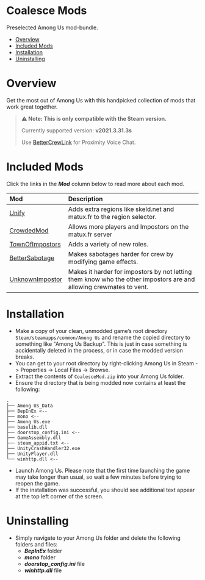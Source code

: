 # Coalesce Mods

Preselected Among Us mod-bundle.

* [Overview](#Overview)
* [Included Mods](#Included-Mods)
* [Installation](#Installation)
* [Uninstalling](#Uninstalling)

# Overview

Get the most out of Among Us with this handpicked collection of
mods that work great together.

>**⚠ Note: This is only compatible with the Steam version.**
>
>Currently supported version: **v2021.3.31.3s**
>
>Use [BetterCrewLink](https://github.com/OhMyGuus/BetterCrewLink) for Proximity Voice Chat.

# Included Mods

Click the links in the ***Mod*** column below to read more about each mod.

|Mod                                                           |Description          |
|:-------------------------------------------------------------|:--------------------|
|[Unify](https://github.com/MoltenMods/Unify)|Adds extra regions like skeld.net and matux.fr to the region selector.|
|[CrowdedMod](https://github.com/MatuxGG/CrowdedMod)|Allows more players and Impostors on the matux.fr server|
|[TownOfImpostors](https://github.com/AJMix/TownOfImpostors)|Adds a variety of new roles.|
|[BetterSabotage](https://github.com/Pandraghon/BetterSabotage)| Makes sabotages harder for crew by modifying game effects.|
|[UnknownImpostor](https://github.com/Pandraghon/UnknownImpostor)|Makes it harder for impostors by not letting them know who the other impostors are and allowing crewmates to vent.|

# Installation

- Make a copy of your clean, unmodded game’s root directory `Steam/steamapps/common/Among Us` and rename the copied directory to something like "Among Us Backup". This is just in case something is accidentally deleted in the process, or in case the modded version breaks.
- You can get to your root directory by right-clicking Among Us in Steam -> Properties -> Local Files -> Browse.
- Extract the contents of `CoalesceMod.zip` into your Among Us folder.
- Ensure the directory that is being modded now contains at least the following:
```
.
├── Among Us_Data
├── BepInEx <--
├── mono <--
├── Among Us.exe
├── baselib.dll
├── doorstop_config.ini <--
├── GameAssembly.dll
├── steam_appid.txt <--
├── UnityCrashHandler32.exe
├── UnityPlayer.dll
└── winhttp.dll <--
```
- Launch Among Us. Please note that the first time launching the game may take longer than usual, so wait a few minutes before trying to reopen the game.
- If the installation was successful, you should see additional text appear at the top left corner of the screen.

# Uninstalling

- Simply navigate to your Among Us folder and delete the following folders and files:
  - ***BepInEx*** folder
  - ***mono*** folder
  - ***doorstop_config.ini*** file
  - ***winhttp.dll*** file

